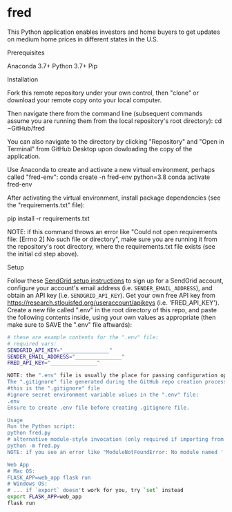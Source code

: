 # fred


This Python application enables investors and home buyers to get updates on medium home prices in different states in the U.S. 

Prerequisites

Anaconda 3.7+
Python 3.7+
Pip

Installation

Fork this remote repository under your own control, then "clone" or download your remote copy onto your local computer.

Then navigate there from the command line (subsequent commands assume you are running them from the local repository's root directory):
cd ~GitHub/fred

You can also navigate to the directory by clicking "Repository" and "Open in Terminal" from GitHub Desktop upon dowloading the copy of the application.

Use Anaconda to create and activate a new virtual environment, perhaps called "fred-env":
conda create -n fred-env python=3.8
conda activate fred-env

After activating the virtual environment, install package dependencies (see the "requirements.txt" file):

pip install -r requirements.txt

NOTE: if this command throws an error like "Could not open requirements file: [Errno 2] No such file or directory", make sure you are running it from the repository's root directory, where the requirements.txt file exists (see the initial cd step above).

Setup

Follow these [SendGrid setup instructions](https://github.com/prof-rossetti/intro-to-python/blob/master/notes/python/packages/sendgrid.md#setup) to sign up for a SendGrid account, configure your account's email address (i.e. `SENDER_EMAIL_ADDRESS`), and obtain an API key (i.e. `SENDGRID_API_KEY`).
Get your own free API key from https://research.stlouisfed.org/useraccount/apikeys (i.e. 'FRED_API_KEY').
Create a new file called ".env" in the root directory of this repo, and paste the following contents inside, using your own values as appropriate (then make sure to SAVE the ".env" file aftwards):

```sh
# these are example contents for the ".env" file:
# required vars:
SENDGRID_API_KEY="_______________"
SENDER_EMAIL_ADDRESS="_______________"
FRED_API_KEY="_______________"

NOTE: the ".env" file is usually the place for passing configuration options and secret credentials, so as a best practice we don't upload this file to version control (which is accomplished via a corresponding entry in the ".gitignore" file). This means we need to instruct each person who uses our code needs to create their own local ".env" file. 
The ".gitignore" file generated during the GitHub repo creation process should already do this, otherwise you can create your own ".gitignore" file and place inside the following contents:
#this is the ".gitignore" file
#ignore secret environment variable values in the ".env" file:
.env
Ensure to create .env file before creating .gitignore file.

Usage
Run the Python script:
python fred.py
# alternative module-style invocation (only required if importing from one file to another):
python -m fred.py
NOTE: if you see an error like "ModuleNotFoundError: No module named '...'", it's because the given package isn't installed, so run the pip command above to ensure that package has been installed into the virtual environment.

Web App 
# Mac OS:
FLASK_APP=web_app flask run
# Windows OS:
# ... if `export` doesn't work for you, try `set` instead
export FLASK_APP=web_app
flask run
